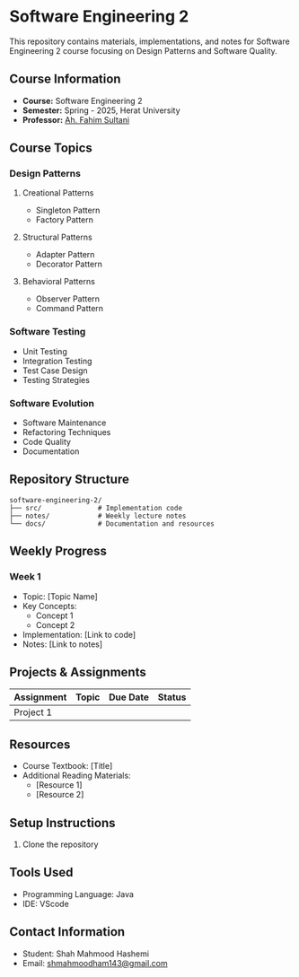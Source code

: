 # Software Engineering 2

This repository contains materials, implementations, and notes for Software Engineering 2  course focusing on Design Patterns and Software Quality.

## Course Information

- **Course:** Software Engineering 2
- **Semester:** Spring - 2025, Herat University
- **Professor:** [Ah. Fahim Sultani](https://www.linkedin.com/in/fahimsoltani/overlay/about-this-profile/?lipi=urn%3Ali%3Apage%3Ad_flagship3_profile_view_base%3BAXywH5LrRI6AbtchH9x%2FWw%3D%3D)

## Course Topics

### Design Patterns

1. Creational Patterns

   - Singleton Pattern
   - Factory Pattern
2. Structural Patterns

   - Adapter Pattern
   - Decorator Pattern
3. Behavioral Patterns

   - Observer Pattern
   - Command Pattern

### Software Testing

- Unit Testing
- Integration Testing
- Test Case Design
- Testing Strategies

### Software Evolution

- Software Maintenance
- Refactoring Techniques
- Code Quality
- Documentation

## Repository Structure

```
software-engineering-2/
├── src/              # Implementation code
├── notes/            # Weekly lecture notes
└── docs/             # Documentation and resources
```

## Weekly Progress

### Week 1

- Topic: [Topic Name]
- Key Concepts:
  - Concept 1
  - Concept 2
- Implementation: [Link to code]
- Notes: [Link to notes]


## Projects & Assignments

| Assignment | Topic | Due Date | Status |
| ---------- | ----- | -------- | ------ |
| Project 1  |       |          |        |

## Resources

- Course Textbook: [Title]
- Additional Reading Materials:
  - [Resource 1]
  - [Resource 2]

## Setup Instructions

1. Clone the repository

## Tools Used

- Programming Language: Java
- IDE: VScode

## Contact Information

- Student: Shah Mahmood Hashemi
- Email: shmahmoodham143@gmail.com
